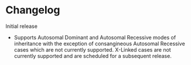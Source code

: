 # Changelog

Initial release

* Supports Autosomal Dominant and Autosomal Recessive modes of inheritance with the exception of consangineous Autosomal Recessive cases which are not currently supported.  X-Linked cases are not currently supported and are scheduled for a subsequent release.

